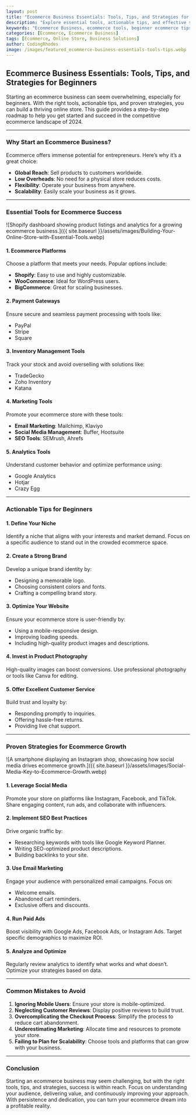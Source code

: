 ```yaml
---
layout: post
title: "Ecommerce Business Essentials: Tools, Tips, and Strategies for Beginners"
description: "Explore essential tools, actionable tips, and effective strategies to start and grow your ecommerce business successfully. Perfect for beginners in 2024."
keywords: "Ecommerce Business, ecommerce tools, beginner ecommerce tips, ecommerce strategies, trends 2024, online store ideas"
categories: [Ecommerce, Ecommerce Business]
tags: [Ecommerce, Online Store, Business Solutions]
author: CodingRhodes
image: /images/featured_ecommerce-business-essentials-tools-tips.webp
---
```


## Ecommerce Business Essentials: Tools, Tips, and Strategies for Beginners

Starting an ecommerce business can seem overwhelming, especially for beginners. With the right tools, actionable tips, and proven strategies, you can build a thriving online store. This guide provides a step-by-step roadmap to help you get started and succeed in the competitive ecommerce landscape of 2024.

---

### Why Start an Ecommerce Business?

Ecommerce offers immense potential for entrepreneurs. Here’s why it’s a great choice:

- **Global Reach**: Sell products to customers worldwide.
- **Low Overheads**: No need for a physical store reduces costs.
- **Flexibility**: Operate your business from anywhere.
- **Scalability**: Easily scale your business as it grows.

---

### Essential Tools for Ecommerce Success

![Shopify dashboard showing product listings and analytics for a growing ecommerce business.]({{ site.baseurl }}/assets/images/Building-Your-Online-Store-with-Essential-Tools.webp)

#### 1. **Ecommerce Platforms**
Choose a platform that meets your needs. Popular options include:

- **Shopify**: Easy to use and highly customizable.
- **WooCommerce**: Ideal for WordPress users.
- **BigCommerce**: Great for scaling businesses.

#### 2. **Payment Gateways**
Ensure secure and seamless payment processing with tools like:

- PayPal
- Stripe
- Square

#### 3. **Inventory Management Tools**
Track your stock and avoid overselling with solutions like:

- TradeGecko
- Zoho Inventory
- Katana

#### 4. **Marketing Tools**
Promote your ecommerce store with these tools:

- **Email Marketing**: Mailchimp, Klaviyo
- **Social Media Management**: Buffer, Hootsuite
- **SEO Tools**: SEMrush, Ahrefs

#### 5. **Analytics Tools**
Understand customer behavior and optimize performance using:

- Google Analytics
- Hotjar
- Crazy Egg

---

### Actionable Tips for Beginners

#### 1. **Define Your Niche**
Identify a niche that aligns with your interests and market demand. Focus on a specific audience to stand out in the crowded ecommerce space.

#### 2. **Create a Strong Brand**
Develop a unique brand identity by:

- Designing a memorable logo.
- Choosing consistent colors and fonts.
- Crafting a compelling brand story.

#### 3. **Optimize Your Website**
Ensure your ecommerce store is user-friendly by:

- Using a mobile-responsive design.
- Improving loading speeds.
- Including high-quality product images and descriptions.

#### 4. **Invest in Product Photography**
High-quality images can boost conversions. Use professional photography or tools like Canva for editing.

#### 5. **Offer Excellent Customer Service**
Build trust and loyalty by:

- Responding promptly to inquiries.
- Offering hassle-free returns.
- Providing live chat support.

---

### Proven Strategies for Ecommerce Growth

![A smartphone displaying an Instagram shop, showcasing how social media drives ecommerce growth.]({{ site.baseurl }}/assets/images/Social-Media-Key-to-Ecommerce-Growth.webp)

#### 1. **Leverage Social Media**
Promote your store on platforms like Instagram, Facebook, and TikTok. Share engaging content, run ads, and collaborate with influencers.

#### 2. **Implement SEO Best Practices**
Drive organic traffic by:

- Researching keywords with tools like Google Keyword Planner.
- Writing SEO-optimized product descriptions.
- Building backlinks to your site.

#### 3. **Use Email Marketing**
Engage your audience with personalized email campaigns. Focus on:

- Welcome emails.
- Abandoned cart reminders.
- Exclusive offers and discounts.

#### 4. **Run Paid Ads**
Boost visibility with Google Ads, Facebook Ads, or Instagram Ads. Target specific demographics to maximize ROI.

#### 5. **Analyze and Optimize**
Regularly review analytics to identify what works and what doesn’t. Optimize your strategies based on data.

---

### Common Mistakes to Avoid

1. **Ignoring Mobile Users**: Ensure your store is mobile-optimized.
2. **Neglecting Customer Reviews**: Display positive reviews to build trust.
3. **Overcomplicating the Checkout Process**: Simplify the process to reduce cart abandonment.
4. **Underestimating Marketing**: Allocate time and resources to promote your store.
5. **Failing to Plan for Scalability**: Choose tools and platforms that can grow with your business.

---

### Conclusion

Starting an ecommerce business may seem challenging, but with the right tools, tips, and strategies, success is within reach. Focus on understanding your audience, delivering value, and continuously improving your approach. With persistence and dedication, you can turn your ecommerce dream into a profitable reality.

